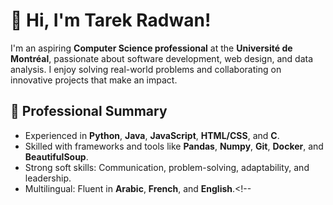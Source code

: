 
# 👋 Hi, I'm Tarek Radwan!

I'm an aspiring **Computer Science professional** at the **Université de Montréal**, passionate about software development, web design, and data analysis. I enjoy solving real-world problems and collaborating on innovative projects that make an impact.

## 🌟 Professional Summary
- Experienced in **Python**, **Java**, **JavaScript**, **HTML/CSS**, and **C**.
- Skilled with frameworks and tools like **Pandas**, **Numpy**, **Git**, **Docker**, and **BeautifulSoup**.
- Strong soft skills: Communication, problem-solving, adaptability, and leadership.
- Multilingual: Fluent in **Arabic**, **French**, and **English**.<!--



